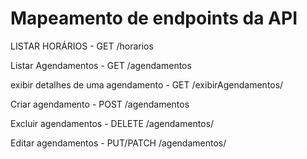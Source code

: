 # Mapeamento de endpoints da API

LISTAR HORÁRIOS - GET /horarios

Listar Agendamentos - GET /agendamentos 

exibir detalhes de uma agendamento - GET /exibirAgendamentos/<id>

Criar agendamento - POST /agendamentos

Excluir agendamentos - DELETE /agendamentos/<id>

Editar agendamentos - PUT/PATCH /agendamentos/<id>